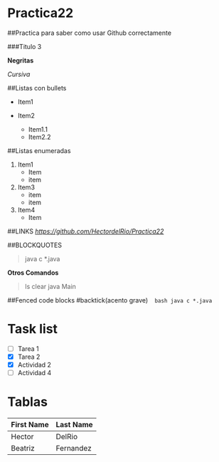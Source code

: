 # Practica22
##Practica para saber como usar Github correctamente

###Titulo 3

**Negritas**

_Cursiva_

##Listas con bullets
* Item1
* Item2

  * Item1.1
  * Item2.2
 
##Listas enumeradas

1. Item1
   * Item
   * item 
3. Item3
   * item
   * item
5. Item4
    * Item


##LINKS
*https://github.com/HectordelRio/Practica22*

##BLOCKQUOTES
 > java c *.java

**Otros Comandos**
> ls clear java Main
>
> 

##Fenced code blocks
#backtick(acento grave)
` ` ` bash
java c *.java
` ` ` 

# Task list
- [ ] Tarea 1
- [X] Tarea 2
- [X] Actividad 2
- [ ] Actividad 4

# Tablas
First Name | Last Name 
----------- |--------
Hector | DelRio
Beatriz | Fernandez


